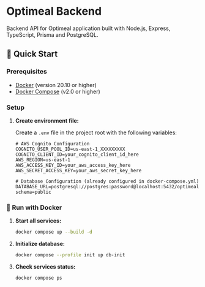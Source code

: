 # Optimeal Backend

Backend API for Optimeal application built with Node.js, Express, TypeScript, Prisma and PostgreSQL.

## 🚀 Quick Start

### Prerequisites

- [Docker](https://www.docker.com/get-started) (version 20.10 or higher)
- [Docker Compose](https://docs.docker.com/compose/install/) (v2.0 or higher)

### Setup

1. **Create environment file:**
   
   Create a `.env` file in the project root with the following variables:
   
   ```env
   # AWS Cognito Configuration
   COGNITO_USER_POOL_ID=us-east-1_XXXXXXXXX
   COGNITO_CLIENT_ID=your_cognito_client_id_here
   AWS_REGION=us-east-1
   AWS_ACCESS_KEY_ID=your_aws_access_key_here
   AWS_SECRET_ACCESS_KEY=your_aws_secret_key_here
   
   # Database Configuration (already configured in docker-compose.yml)
   DATABASE_URL=postgresql://postgres:password@localhost:5432/optimeal?schema=public
   ```

### 🐳 Run with Docker

1. **Start all services:**
   ```bash
   docker compose up --build -d
   ```

2. **Initialize database:**
   ```bash
   docker compose --profile init up db-init
   ```

3. **Check services status:**
   ```bash
   docker compose ps
   ```